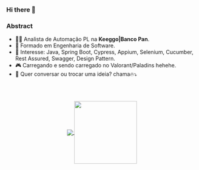 

### Hi there 👋


### Abstract

- 👨‍💻 Analista de Automação PL na **Keeggo|Banco Pan**.
- 🌱 Formado em Engenharia de Software.
- 💙 Interesse: Java, Spring Boot, Cypress, Appium, Selenium, Cucumber, Rest Assured, Swagger, Design Pattern.
- :video_game: Carregando e sendo carregado no Valorant/Paladins hehehe.
- 💌 Quer conversar ou trocar uma ideia? chama🔥⤵️


<p align="center">
</p>
</br>
</br>
<p align="center">
  <a href="https://github.com/anuraghazra/github-readme-stats">
    <img
      align="center"
      src="https://github-readme-stats.vercel.app/api/top-langs/?username=marlo2222&layout=compact"
    />
  </a>
  <a href="https://github.com/anuraghazra/github-readme-stats">
    <img
      align="center"
      height="165"
      src="https://github-readme-stats.vercel.app/api?username=marlo2222&count_private=true&show_icons=true&custom_title=Github%20Status&hide=issues"
    />
  </a>
</p>
